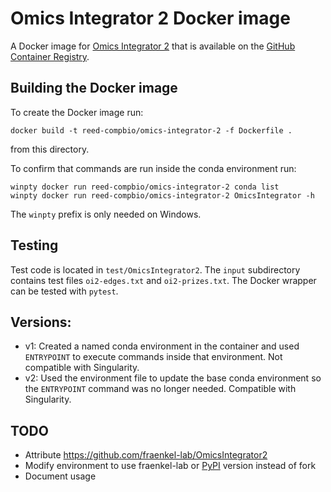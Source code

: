 # Omics Integrator 2 Docker image

A Docker image for [Omics Integrator 2](https://github.com/fraenkel-lab/OmicsIntegrator2) that is available on the [GitHub Container Registry](https://github.com/orgs/Reed-CompBio/packages/container/package/omics-integrator-2).

## Building the Docker image

To create the Docker image run:
```
docker build -t reed-compbio/omics-integrator-2 -f Dockerfile .
```
from this directory.

To confirm that commands are run inside the conda environment run:
```
winpty docker run reed-compbio/omics-integrator-2 conda list
winpty docker run reed-compbio/omics-integrator-2 OmicsIntegrator -h
```
The `winpty` prefix is only needed on Windows.

## Testing
Test code is located in `test/OmicsIntegrator2`.
The `input` subdirectory contains test files `oi2-edges.txt` and `oi2-prizes.txt`.
The Docker wrapper can be tested with `pytest`.

## Versions:
- v1: Created a named conda environment in the container and used `ENTRYPOINT` to execute commands inside that environment. Not compatible with Singularity.
- v2: Used the environment file to update the base conda environment so the `ENTRYPOINT` command was no longer needed. Compatible with Singularity.

## TODO
- Attribute https://github.com/fraenkel-lab/OmicsIntegrator2
- Modify environment to use fraenkel-lab or [PyPI](https://pypi.org/project/OmicsIntegrator/) version instead of fork
- Document usage
